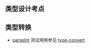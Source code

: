 ## 类型设计考点

## 类型转换
* [parseInt](https://developer.mozilla.org/zh-CN/docs/Web/JavaScript/Reference/Global_Objects/parseInt)
测试用例参见 [type-convert](type-convert.test.js)